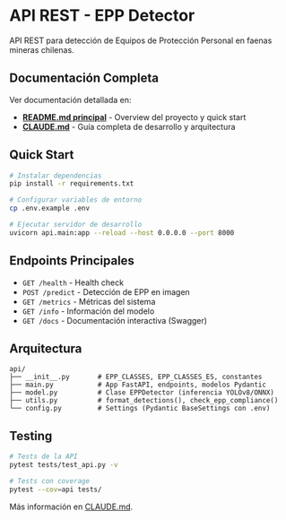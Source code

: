 # API REST - EPP Detector

API REST para detección de Equipos de Protección Personal en faenas mineras chilenas.

## Documentación Completa

Ver documentación detallada en:
- **[README.md principal](../README.md)** - Overview del proyecto y quick start
- **[CLAUDE.md](../CLAUDE.md)** - Guía completa de desarrollo y arquitectura

## Quick Start

```bash
# Instalar dependencias
pip install -r requirements.txt

# Configurar variables de entorno
cp .env.example .env

# Ejecutar servidor de desarrollo
uvicorn api.main:app --reload --host 0.0.0.0 --port 8000
```

## Endpoints Principales

- `GET /health` - Health check
- `POST /predict` - Detección de EPP en imagen
- `GET /metrics` - Métricas del sistema
- `GET /info` - Información del modelo
- `GET /docs` - Documentación interactiva (Swagger)

## Arquitectura

```
api/
├── __init__.py       # EPP_CLASSES, EPP_CLASSES_ES, constantes
├── main.py           # App FastAPI, endpoints, modelos Pydantic
├── model.py          # Clase EPPDetector (inferencia YOLOv8/ONNX)
├── utils.py          # format_detections(), check_epp_compliance()
└── config.py         # Settings (Pydantic BaseSettings con .env)
```

## Testing

```bash
# Tests de la API
pytest tests/test_api.py -v

# Tests con coverage
pytest --cov=api tests/
```

Más información en [CLAUDE.md](../CLAUDE.md#testing).
